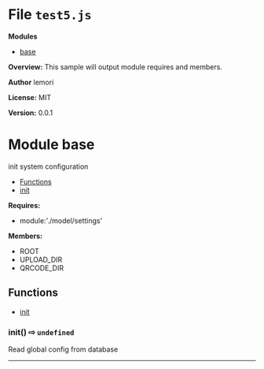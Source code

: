 # File `test5.js`

**Modules**
* [base](#module-base)


**Overview:** This sample will output module requires and members.



 **Author** lemori

**License:** MIT 

**Version:** 0.0.1

# Module base
init system configuration


* [Functions](#functions)
* [init](#init-x21e8-)

**Requires:**

+ module:'./model/settings'

**Members:**

+ ROOT
+ UPLOAD_DIR
+ QRCODE_DIR

## Functions
* [init](#init-x21e8-)

### init()  &#x21e8; `undefined`

Read global config from database








---


